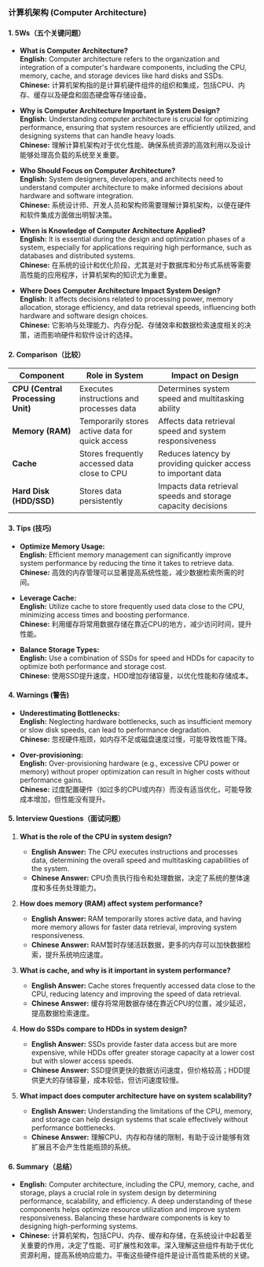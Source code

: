 ### 计算机架构 (Computer Architecture)

#### 1. **5Ws（五个关键问题）**

- **What is Computer Architecture?**  
  **English:** Computer architecture refers to the organization and integration of a computer's hardware components, including the CPU, memory, cache, and storage devices like hard disks and SSDs.  
  **Chinese:** 计算机架构指的是计算机硬件组件的组织和集成，包括CPU、内存、缓存以及硬盘和固态硬盘等存储设备。

- **Why is Computer Architecture Important in System Design?**  
  **English:** Understanding computer architecture is crucial for optimizing performance, ensuring that system resources are efficiently utilized, and designing systems that can handle heavy loads.  
  **Chinese:** 理解计算机架构对于优化性能、确保系统资源的高效利用以及设计能够处理高负载的系统至关重要。

- **Who Should Focus on Computer Architecture?**  
  **English:** System designers, developers, and architects need to understand computer architecture to make informed decisions about hardware and software integration.  
  **Chinese:** 系统设计师、开发人员和架构师需要理解计算机架构，以便在硬件和软件集成方面做出明智决策。

- **When is Knowledge of Computer Architecture Applied?**  
  **English:** It is essential during the design and optimization phases of a system, especially for applications requiring high performance, such as databases and distributed systems.  
  **Chinese:** 在系统的设计和优化阶段，尤其是对于数据库和分布式系统等需要高性能的应用程序，计算机架构的知识尤为重要。

- **Where Does Computer Architecture Impact System Design?**  
  **English:** It affects decisions related to processing power, memory allocation, storage efficiency, and data retrieval speeds, influencing both hardware and software design choices.  
  **Chinese:** 它影响与处理能力、内存分配、存储效率和数据检索速度相关的决策，进而影响硬件和软件设计的选择。

#### 2. **Comparison（比较）**

| **Component**       | **Role in System**                               | **Impact on Design**                                          |
|---------------------|--------------------------------------------------|--------------------------------------------------------------|
| **CPU (Central Processing Unit)** | Executes instructions and processes data           | Determines system speed and multitasking ability              |
| **Memory (RAM)**    | Temporarily stores active data for quick access  | Affects data retrieval speed and system responsiveness        |
| **Cache**           | Stores frequently accessed data close to CPU     | Reduces latency by providing quicker access to important data |
| **Hard Disk (HDD/SSD)** | Stores data persistently                           | Impacts data retrieval speeds and storage capacity decisions  |

#### 3. **Tips (技巧)**

- **Optimize Memory Usage:**  
  **English:** Efficient memory management can significantly improve system performance by reducing the time it takes to retrieve data.  
  **Chinese:** 高效的内存管理可以显著提高系统性能，减少数据检索所需的时间。

- **Leverage Cache:**  
  **English:** Utilize cache to store frequently used data close to the CPU, minimizing access times and boosting performance.  
  **Chinese:** 利用缓存将常用数据存储在靠近CPU的地方，减少访问时间，提升性能。

- **Balance Storage Types:**  
  **English:** Use a combination of SSDs for speed and HDDs for capacity to optimize both performance and storage cost.  
  **Chinese:** 使用SSD提升速度，HDD增加存储容量，以优化性能和存储成本。

#### 4. **Warnings (警告)**

- **Underestimating Bottlenecks:**  
  **English:** Neglecting hardware bottlenecks, such as insufficient memory or slow disk speeds, can lead to performance degradation.  
  **Chinese:** 忽视硬件瓶颈，如内存不足或磁盘速度过慢，可能导致性能下降。

- **Over-provisioning:**  
  **English:** Over-provisioning hardware (e.g., excessive CPU power or memory) without proper optimization can result in higher costs without performance gains.  
  **Chinese:** 过度配置硬件（如过多的CPU或内存）而没有适当优化，可能导致成本增加，但性能没有提升。

#### 5. **Interview Questions（面试问题）**

1. **What is the role of the CPU in system design?**  
   - **English Answer:** The CPU executes instructions and processes data, determining the overall speed and multitasking capabilities of the system.  
   - **Chinese Answer:** CPU负责执行指令和处理数据，决定了系统的整体速度和多任务处理能力。

2. **How does memory (RAM) affect system performance?**  
   - **English Answer:** RAM temporarily stores active data, and having more memory allows for faster data retrieval, improving system responsiveness.  
   - **Chinese Answer:** RAM暂时存储活跃数据，更多的内存可以加快数据检索，提升系统响应速度。

3. **What is cache, and why is it important in system performance?**  
   - **English Answer:** Cache stores frequently accessed data close to the CPU, reducing latency and improving the speed of data retrieval.  
   - **Chinese Answer:** 缓存将常用数据存储在靠近CPU的位置，减少延迟，提高数据检索速度。

4. **How do SSDs compare to HDDs in system design?**  
   - **English Answer:** SSDs provide faster data access but are more expensive, while HDDs offer greater storage capacity at a lower cost but with slower access speeds.  
   - **Chinese Answer:** SSD提供更快的数据访问速度，但价格较高；HDD提供更大的存储容量，成本较低，但访问速度较慢。

5. **What impact does computer architecture have on system scalability?**  
   - **English Answer:** Understanding the limitations of the CPU, memory, and storage can help design systems that scale effectively without performance bottlenecks.  
   - **Chinese Answer:** 理解CPU、内存和存储的限制，有助于设计能够有效扩展且不会产生性能瓶颈的系统。

#### 6. **Summary（总结）**

- **English:** Computer architecture, including the CPU, memory, cache, and storage, plays a crucial role in system design by determining performance, scalability, and efficiency. A deep understanding of these components helps optimize resource utilization and improve system responsiveness. Balancing these hardware components is key to designing high-performing systems.  
- **Chinese:** 计算机架构，包括CPU、内存、缓存和存储，在系统设计中起着至关重要的作用，决定了性能、可扩展性和效率。深入理解这些组件有助于优化资源利用，提高系统响应能力。平衡这些硬件组件是设计高性能系统的关键。
